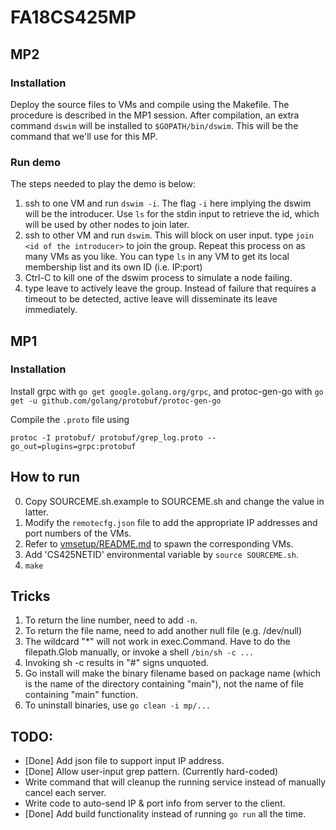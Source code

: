 # FA18CS425MP

## MP2

### Installation

Deploy the source files to VMs and compile using the Makefile. The procedure is described in the MP1 session. After compilation, an extra command `dswim` will be installed to `$GOPATH/bin/dswim`. This will be the command that we'll use for this MP.

### Run demo

The steps needed to play the demo is below:
1. ssh to one VM and run `dswim -i`. The flag `-i` here implying the dswim will be the introducer. Use `ls` for the stdin input to retrieve the id, which will be used by other nodes to join later.
2. ssh to other VM and run `dswim`. This will block on user input. type `join <id of the introducer>` to join the group. Repeat this process on as many VMs as you like. You can type `ls` in any VM to get its local membership list and its own ID (i.e. IP:port)
3. Ctrl-C to kill one of the dswim process to simulate a node failing.
4. type leave to actively leave the group. Instead of failure that requires a timeout to be detected, active leave will disseminate its leave immediately.

## MP1

### Installation

Install grpc with
`go get google.golang.org/grpc`, and protoc-gen-go with `go get -u github.com/golang/protobuf/protoc-gen-go`

Compile the `.proto` file using

`protoc -I protobuf/ protobuf/grep_log.proto --go_out=plugins=grpc:protobuf`

## How to run

0. Copy SOURCEME.sh.example to SOURCEME.sh and change the value in latter.
1. Modify the `remotecfg.json` file to add the appropriate IP addresses and port numbers of the VMs.
2. Refer to [vmsetup/README.md](vmsetup/README.md) to spawn the corresponding VMs.
3. Add 'CS425NETID' environmental variable by `source SOURCEME.sh`.
4. `make`

## Tricks

1. To return the line number, need to add `-n`.
2. To return the file name, need to add another null file (e.g. /dev/null)
3. The wildcard "*" will not work in exec.Command. Have to do the filepath.Glob manually, or invoke a shell `/bin/sh -c ...`
4. Invoking sh -c results in "#" signs unquoted.
5. Go install will make the binary filename based on package name (which is the name of the directory containing "main"), not the name of file containing "main" function.
6. To uninstall binaries, use `go clean -i mp/...`

## TODO:

- [Done] Add json file to support input IP address.
- [Done] Allow user-input grep pattern. (Currently hard-coded)
- Write command that will cleanup the running service instead of manually cancel each server.
- Write code to auto-send IP & port info from server to the client.
- [Done] Add build functionality instead of running `go run` all the time.
